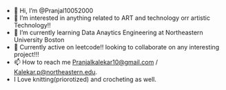 - 👋 Hi, I’m @Pranjal10052000
- 👀 I’m interested in anything related to ART and technology orr artistic Technology!!
- 🌱 I’m currently learning Data Anaytics Engineering at Northeastern University Boston
- 💞️ Currently active on leetcode!! looking to collaborate on any interesting project!!!
- 📫 How to reach me Pranjalkalekar10@gmail.com / Kalekar.p@northeastern.edu.
- I Love knitting(priorotized) and crocheting as well.

<!---
Pranjal10052000/Pranjal10052000 is a ✨ special ✨ repository because its `README.md` (this file) appears on your GitHub profile.
You can click the Preview link to take a look at your changes.
--->
